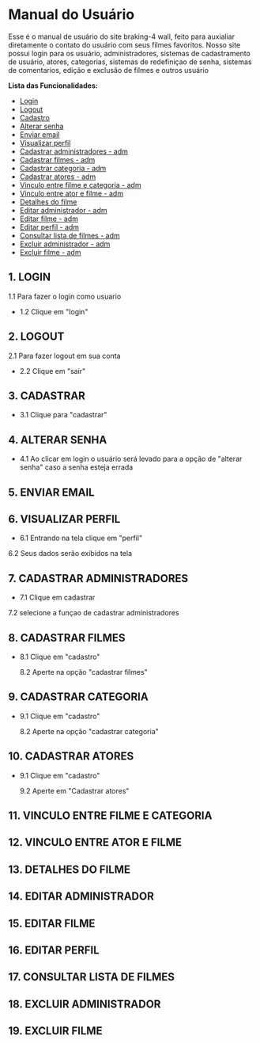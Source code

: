 # Manual do Usuário

Esse é o manual de usuário do site braking-4 wall, feito para auxialiar diretamente o contato do usuário com seus filmes favoritos. Nosso site possui login para os usuário, administradores, sistemas de cadastramento de usuário, atores, categorias, sistemas de redefiniçao de senha, sistemas de comentarios, edição e exclusão de filmes e outros usuário 


**Lista das Funcionalidades:**


 - [Login](#login)
 - [Logout](#lpgout)
 - [Cadastro](#cadastro)
 - [Alterar senha](#alterarsenha)
 - [Enviar email](#enviaremail)
 - [Visualizar perfil](#visualizarperfil)
 - [Cadastrar administradores - adm](#cadastraradministradores)
 - [Cadastrar filmes - adm](#cadastrarfilmes)
 - [Cadastrar categoria - adm](#cadastrarcategoria)
 - [Cadastrar atores - adm](#cadastraratores)
 - [Vinculo entre filme e categoria - adm](#vinculoatorecategoria)
 - [Vinculo entre ator e filme - adm](#vinculoatuaçoes)
 - [Detalhes do filme](#detalhesdofilme)
 - [Editar administrador - adm](#editaradministrador)
 - [Editar filme - adm](#editarfilme)
 - [Editar perfil - adm](editarperfil#)
 - [Consultar lista de filmes - adm](#listadefilmes)
 - [Excluir administrador - adm](#excluiradministrador)
 - [Excluir filme - adm](#excluirfilme) 


  ## 1. LOGIN  

   1.1 Para fazer o login como usuario 

 - 1.2 Clique em "login" 
 
  ## 2. LOGOUT

   2.1 Para fazer logout em sua conta 

 - 2.2 Clique em "sair" 

  ## 3. CADASTRAR

 - 3.1 Clique para "cadastrar" 

  ## 4. ALTERAR SENHA

 - 4.1 Ao clicar em login o usuário será levado para a opção de "alterar senha" caso a senha esteja errada

  ## 5. ENVIAR EMAIL

  ## 6. VISUALIZAR PERFIL

 - 6.1 Entrando na tela clique em "perfil"

  6.2 Seus dados serão exibidos na tela

  ## 7. CADASTRAR ADMINISTRADORES 

 - 7.1 Clique em cadastrar

  7.2 selecione a funçao de cadastrar administradores

  ## 8. CADASTRAR FILMES

 - 8.1 Clique em "cadastro"

   8.2 Aperte na opção "cadastrar filmes"

  ## 9. CADASTRAR CATEGORIA

 - 9.1 Clique em "cadastro"

   8.2 Aperte na opção "cadastrar categoria"

  ## 10. CADASTRAR ATORES

 - 9.1 Clique em "cadastro"

   9.2 Aperte em "Cadastrar atores"

  ## 11. VINCULO ENTRE FILME E CATEGORIA 

  ## 12. VINCULO ENTRE ATOR E FILME

  ## 13. DETALHES DO FILME 

  ## 14. EDITAR ADMINISTRADOR
  
  ## 15. EDITAR FILME 

  ## 16. EDITAR PERFIL 

  ## 17. CONSULTAR LISTA DE FILMES

  ## 18. EXCLUIR ADMINISTRADOR 

  ## 19. EXCLUIR FILME 
